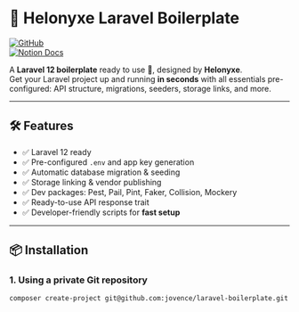 # 🎉 Helonyxe Laravel Boilerplate

[![GitHub](https://img.shields.io/badge/GitHub-Helonyxe-blue?logo=github)](https://github.com/jovence/laravel-boilerplate)  
[![Notion Docs](https://img.shields.io/badge/Docs-Notion-black?logo=notion)](https://www.notion.so/Helonyxe-Ultimate-Laravel-Boilerplate-281acd1487898041bc62f364430df366?source=copy_link)

A **Laravel 12 boilerplate** ready to use 🚀, designed by **Helonyxe**.  
Get your Laravel project up and running **in seconds** with all essentials pre-configured: API structure, migrations, seeders, storage links, and more.

---

## 🛠 Features

- ✅ Laravel 12 ready
- ✅ Pre-configured `.env` and app key generation
- ✅ Automatic database migration & seeding
- ✅ Storage linking & vendor publishing
- ✅ Dev packages: Pest, Pail, Pint, Faker, Collision, Mockery
- ✅ Ready-to-use API response trait
- ✅ Developer-friendly scripts for **fast setup**

---

## 📦 Installation

### **1. Using a private Git repository**

```bash
composer create-project git@github.com:jovence/laravel-boilerplate.git my-app --stability=dev
